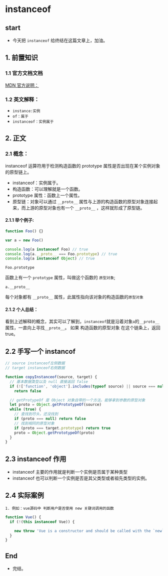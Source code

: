 # instanceof

## start

- 今天把 `instanceof` 给终结在这篇文章上，加油。

## 1. 前置知识

### 1.1 官方文档文档

[MDN 官方说明：](https://developer.mozilla.org/zh-CN/docs/Web/JavaScript/Reference/Operators/instanceof)

### 1.2 英文解释：

- `instance:实例`
- `of：属于`
- `instanceof：实例属于`

## 2. 正文

### 2.1 概念：

instanceof 运算符用于检测构造函数的 prototype 属性是否出现在某个实例对象的原型链上。

- instanceof：实例属于。
- 构造函数：可以理解就是一个函数。
- prototype 属性：函数上一个属性。
- 原型链：对象可以通过 `__proto__` 属性与上游的构造函数的原型对象连接起来，⽽上游的原型对象也有⼀个 `__proto__` ，这样就形成了原型链。

#### 2.1.1 举个例子:

```js
function Foo() {}

var a = new Foo()

console.log(a instanceof Foo) // true
console.log(a.__proto__ === Foo.prototype) // true
console.log(a instanceof Object) // true
```

`Foo.prototype`

函数上有一个 `prototype` 属性，叫做这个函数的 `原型对象`;

`a.__proto__`

每个对象都有 `__proto__` 属性，此属性指向该对象的构造函数的`原型对象`

#### 2.1.2 个人总结：

看到上述解释的概念，其实可以了解到，`instanceof`就是沿着对象`a`的`__proto__`属性，一直向上寻找`__proto__`。
如果 构造函数的原型对象 在这个链条上，返回 true。

## 2.2 手写一个 instancof

```js
// source instanceof左侧数据
// target instanceof右侧数据

function copyInstanceof(source, target) {
  // 基本数据类型以及 null 直接返回 false
  if (!['function', 'object'].includes(typeof source) || source === null)
    return false

  // getProtypeOf 是 Object 对象自带的一个方法，能够拿到参数的原型对象
  let proto = Object.getPrototypeOf(source)
  while (true) {
    // 查找到尽头，还没找到
    if (proto === null) return false
    // 找到相同的原型对象
    if (proto === target.prototype) return true
    proto = Object.getPrototypeOf(proto)
  }
}
```

## 2.3 instanceof 作用

- instanceof 主要的作用就是判断一个实例是否属于某种类型
- instanceof 也可以判断一个实例是否是其父类型或者祖先类型的实例。

## 2.4 实际案例

`1. 例如：vue源码中 判断用户是否使用 new 关键词调用的函数`

```js
function Vue() {
  if (!(this instanceof Vue)) {

    new throw 'Vue is a constructor and should be called with the `new` keyword'
  }
}
```

## End

- 完结。
